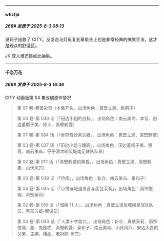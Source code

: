 ﻿
*****

####  whzfjd  
##### 268#       发表于 2025-8-3 08:13

泉莉子拯救了 CITY。反复走马灯反复到章鱼头上也是非常经典的搞笑手法，这才是观众的舒适区。

JK 双人组还是如此抽象。


*****

####  千恋万花  
##### 269#       发表于 2025-8-3 16:36

CITY 动画版第 04 集改编原作情况 <blockquote>第 07 卷-卷首彩页（本集开头，出场角色：真壁立涌、泉莉子）

第 03 卷-第 030 话（「田边小姐的目标」，出场角色：南云美鸟、本官、田边堇樱子美、好人、真壁鹤菱）

第 07 卷-第 084 话（「世界奇妙来访者」，出场角色：真壁立涌、真壁鹤菱）

第 03 卷-第 037 话（「田边小姐与穗高」，出场角色：田边堇樱子美、穗高、南云美鸟、笹子源次郎及城南足球队队员）

第 02 卷-第 017 话（「真壁鹤菱的黄昏」，出场角色：真壁立涌、真壁鹤菱、山伏风穴）

第 03 卷-第 039 话（「待续」，出场角色：新仓、南云美鸟、泉和子）

第 04 卷-第 045 话（「小悦与地道发音与面包茉莉」，出场角色：雨饰悦理、真壁茉莉）

第 02 卷-第 016 话（「城南 11 人」，出场角色：真壁立涌及城南足球队队员、黑部五郎-解说员）

第 04 卷-第 040 话（「人类十字路口」，出场角色：新仓、真壁茉莉、雨饰悦理、轰、鬼鱼糕、真壁鹤菱、泉和子、南云美鸟、山伏风穴、安达太良的父亲、主编、穗高、老奶奶-房东）</blockquote>

